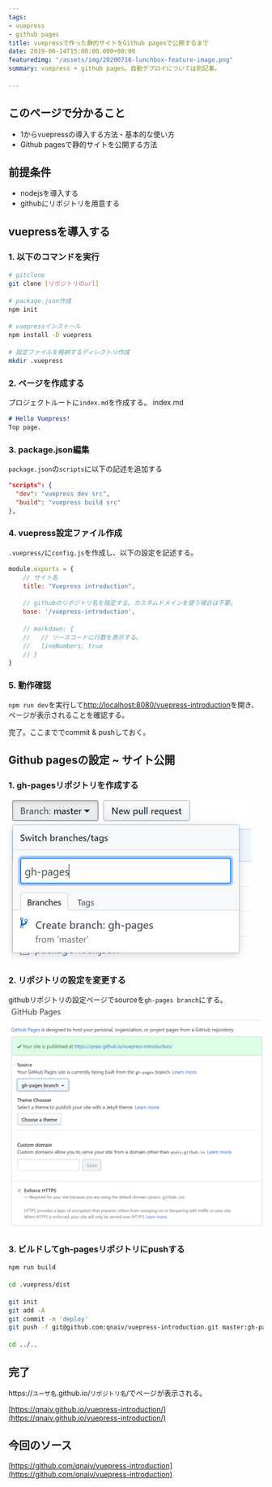 ```yaml
---
tags:
- vuepress
- github pages
title: vuepressで作った静的サイトをGithub pagesで公開するまで
date: 2019-06-14T15:00:00.000+00:00
featuredimg: "/assets/img/20200716-lunchbox-feature-image.png"
summary: vuepress + github pages。自動デプロイについては別記事。

---
```

## このページで分かること

* 1からvuepressの導入する方法・基本的な使い方
* Github pagesで静的サイトを公開する方法

## 前提条件

* nodejsを導入する
* githubにリポジトリを用意する

## vuepressを導入する

### 1. 以下のコマンドを実行

```sh
# gitclone
git clone [リポジトリのurl]

# package.json作成
npm init

# vuepressインストール
npm install -D vuepress

# 設定ファイルを格納するディレクトリ作成
mkdir .vuepress
```

### 2. ページを作成する

プロジェクトルートに`index.md`を作成する。
index.md

``` md
# Hello Vuepress!
Top page.
```

### 3. package.json編集

`package.json`の`scripts`に以下の記述を追加する

```json
"scripts": {
  "dev": "vuepress dev src",
  "build": "vuepress build src"
},
```

### 4. vuepress設定ファイル作成

`.vuepress/`に`config.js`を作成し、以下の設定を記述する。

```js
module.exports = {
    // サイト名
    title: "Vuepress introduction",
    
    // githubのリポジトリ名を指定する。カスタムドメインを使う場合は不要。
    base: '/vuepress-introduction',
    
    // markdown: {
    //   // ソースコードに行数を表示する。
    //   lineNumbers: true
    // }
}
```

### 5. 動作確認

`npm run dev`を実行して[http://localhost:8080/vuepress-introduction](http://localhost:8080/vuepress-introduction)を開き、ページが表示されることを確認する。

完了。ここまででcommit & pushしておく。

## Github pagesの設定 \~ サイト公開

### 1. gh-pagesリポジトリを作成する

![](/assets/img/vuepress-introduction-1.png)

### 2. リポジトリの設定を変更する

githubリポジトリの設定ページでsourceを`gh-pages branch`にする。
![](/assets/img/vuepress-introduction-2.png)

### 3. ビルドしてgh-pagesリポジトリにpushする

``` sh
npm run build

cd .vuepress/dist

git init
git add -A
git commit -m 'deploy'
git push -f git@github.com:qnaiv/vuepress-introduction.git master:gh-pages

cd ../..
```

## 完了

https://`ユーザ名`.github.io/`リポジトリ名`/でページが表示される。

[https://qnaiv.github.io/vuepress-introduction/](https://qnaiv.github.io/vuepress-introduction/)

## 今回のソース

[https://github.com/qnaiv/vuepress-introduction](https://github.com/qnaiv/vuepress-introduction)